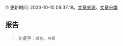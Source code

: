 :alarm_clock: 更新时间: 2023-10-10 06:37:18。[文章来源](/README.md)、[文章分类](/TAGS.md)

## 报告


> 关键字：`报告`、`月报`



